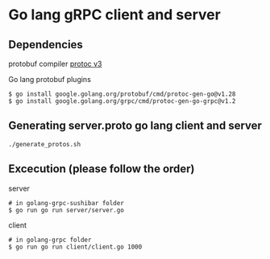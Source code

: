 # Go lang gRPC client and server

## Dependencies

protobuf compiler [protoc v3](https://developers.google.com/protocol-buffers/docs/proto3)

Go lang protobuf plugins

```shell
$ go install google.golang.org/protobuf/cmd/protoc-gen-go@v1.28
$ go install google.golang.org/grpc/cmd/protoc-gen-go-grpc@v1.2
```

## Generating server.proto go lang client and server

```shell
./generate_protos.sh
```

## Excecution (please follow the order)

server

```shell
# in golang-grpc-sushibar folder
$ go run go run server/server.go
```

client

```shell
# in golang-grpc folder
$ go run go run client/client.go 1000
```
